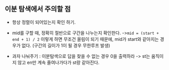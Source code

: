## 이분 탐색에서 주의할 점

- 항상 정렬이 되어있는지 확인 하기.
- mid를 구할 때, 정확히 절반으로 구간을 나누는지 확인한다.  ->`mid = (start + end + 1) / 2` 이렇게 하면 무조건 올림이 되기 때문에, mid가 start와 같아지는 경우가 없다. (구간의 길이가 1이 될 경우 무한루프 발생)

- 과자 나눠주기 : 이분탐색으로 답을 찾을 수 없는 경우 0을 출력하라 -> st는 움직이지 않고 en만 계속 줄여나가다가 st랑 같아진다.